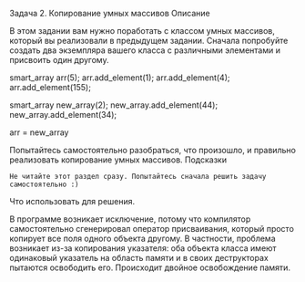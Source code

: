 Задача 2. Копирование умных массивов
Описание

В этом задании вам нужно поработать с классом умных массивов, который вы реализовали в предыдущем задании. Сначала попробуйте создать два экземпляра вашего класса с различными элементами и присвоить один другому.

smart_array arr(5);
arr.add_element(1);
arr.add_element(4);
arr.add_element(155);

smart_array new_array(2);
new_array.add_element(44); 
new_array.add_element(34);

arr = new_array

Попытайтесь самостоятельно разобраться, что произошло, и правильно реализовать копирование умных массивов.
Подсказки

    Не читайте этот раздел сразу. Попытайтесь сначала решить задачу самостоятельно :)

Что использовать для решения.

В программе возникает исключение, потому что компилятор самостоятельно сгенерировал оператор присваивания, который просто копирует все поля одного объекта другому. В частности, проблема возникает из-за копирования указателя: оба объекта класса имеют одинаковый указатель на область памяти и в своих деструкторах пытаются освободить его. Происходит двойное освобождение памяти.
